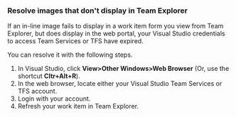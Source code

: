
<a id="images-missing-te">  </a>

### Resolve images that don't display in Team Explorer 

If an in-line image fails to display in a work item form you view from Team Explorer, but does display in the web portal, your Visual Studio credentials to access Team Services or TFS have expired. 

You can resolve it with the following steps.  

1. In Visual Studio, click **View>Other Windows>Web Browser** (Or, use the shortcut **Cltr+Alt+R**).   
1. In the web browser, locate either your Visual Studio Team Services or TFS account.  
1. Login with your account.  
1. Refresh your work item in Team Explorer.   

